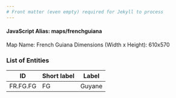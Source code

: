 ```yaml
---
# Front matter (even empty) required for Jekyll to process
---
```


#### JavaScript Alias: maps/frenchguiana

Map Name: French Guiana
Dimensions (Width x Height): 610x570





### List of Entities

ID | Short label | Label
---|---|---|
FR.FG.FG|FG|Guyane